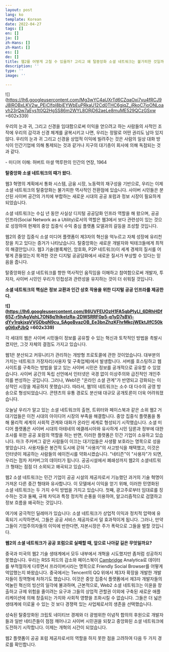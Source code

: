 ```yaml
---
layout: post
lang: ko
template: Korean
date: 2022-04-27
tags: []
en: []
ja: []
zh-Hans: []
zh-Hant: []
es: []
de: []
title: 웹2를 어떻게 고칠 수 있을까? 고리고 왜 탈중앙화 소셜 네트워크는 불가피한 것일까?
description: ''
type: ''
image: ''

---
```

![](https://lh6.googleusercontent.com/Mg3wYC4aUXrTd6CZqaOxi7yu4fRCJ9J8lROBxLKV2w_PEiClfpl8biEYWbEuPRkaU12Cd0THC6giqZ_iRkoC7ioONLoavh23rQw7aEys1t0Q2HgSS86m2WYL8ORjD62aeLe8muME529QCzGSxw =602x339)

우리의 눈과 귀, 그리고 신경을 임대함으로써 이익을 얻으려고 하는 사람들의 사적인 조작에 우리의 감각과 신경 체계를 굴복시키고 나면, 우리는 정말로 어떤 권리도 남아 있지 않다. 우리의 눈과 귀 그리고 신경을 상업적 이익에 빌려주는 것은 사람의 일상 대화 방식이 인간기업에 의해 통제되는 것과 같거나 지구의 대기층이 회사에 의해 독점되는 것 과 같다.

\- 미디어 이해: 허버트 마셜 맥루한의 인간의 연장, 1964

**탈중앙화 소셜 네트워크의 때가 왔다.**

웹3 혁명의 계획에서 통화 시스템, 금융 시장, 노동력의 재구성을 기반으로, 우리는 이제 소셜 네트워크의 탈중앙화는 불가피한 역사적인 전환점에 있습니다. 사이버 시민들은 분산된 사이버 공간의 가치에 부합하는 새로운 시대의 공공 포럼과 정보 시장이 필요하게 되었습니다.

소셜 네트워크는 수십 년 동안 사실상 디지털 공공담화 인프라 역할을 해 왔으며, 공공 인프라(Social Network as a Utility)로서의 역할은 웹3에서 보다 관련성이 있는 것으로 성장하여 현재의 중앙 집중식 수익 중심 플랫폼 모델과의 갈등을 조성할 것입니다.

웹2의 중앙 집중식 소셜 미디어 플랫폼이 제3자의 혁신을 억누르고 자체 성장에 유리천장을 치고 있다는 증거가 나타났습니다. 탈중앙화는 새로운 개발자와 빅테크들에게 최적의 해결안입니다. 웹3 기술(블록체인, 암호화, P2P 네트워크)이 세계 경제의 질서를 어떻게 흔들었는지 목격한 것은 디지털 공공담화에서 새로운 질서가 부상할 수 있다는 믿음을 줍니다.

탈중앙화된 소셜 네트워크를 향한 역사적인 움직임을 이해하고 참여함으로써 개발자, 투자자, 사이버 시민인 우리가 민첩성과 관련성을 유지하는 것이 더 쉬워질 것입니다.

**소셜 네트워크의 핵심은 정보 교환과 인간 상호 작용을 위한 디지털 공공 인프라를 제공한다.**

**![](https://lh6.googleusercontent.com/86UVFEUOzH1FA5qbPIyLl_6DRhHDf65Z-r5hAgVqhL7ON8q1hlkelzRa-2DWSRRF0p5-q1yD7sBVi-dYv1rqkjxpVVGDbqN9cu_SAgoBvazOB_Ee3bnZhzKFhrMkcjWEktJIfC50kg0i6xPJbQ =602x339)**

각 세대의 웹은 사이버 시민들이 정보를 공유할 수 있는 혁신과 토착적인 방법을 촉발시켰지만, 그것 자체의 결점도 가지고 있습니다.

웹1은 분산되고 커뮤니티가 관리하는 개방형 프로토콜에 관한 것이었습니다. 대부분의 가치는 네트워크 가장자리(사용자 및 구축업체)에서 발생합니다. 서버를 호스팅하고 웹 사이트를 구축하는 방법을 알고 있는 사이버 시민은 정보를 공개적으로 공유할 수 있었습니다. 사이버 공간의 독립 선언에서 인터넷은 국경 없이 이상주의와 급진적인 개인주의를 번성하는 곳입니다. 그러나, Web1은 "온라인 소셜 관계"가 반영되고 강화되는 이상적인 시장을 제공하지 못했습니다. 따라서, 웹1의 네트워크는 소수 대 다수의 공영 방송으로 형성되었습니다. 콘텐츠의 유통 경로도 분산돼 대규모 공개토론이 더욱 어려워졌습니다.

오늘날 우리가 알고 있는 소셜 네트워크의 출현, 트위터와 페이스북과 같은 소위 웹2 거대기업들은 이전 시대의 아이디어 시장의 부족을 해결합니다. 중앙 집중식 플랫폼을 통해 물리적 세계의 사회적 관계와 대화가 온라인 세계로 형성되기 시작했습니다. 소셜 미디어 플랫폼은 사이버 시대의 아테네의 에클레시아와 유사하게 시민 담론과 정부에 대한 조사를 위한 공공 포럼의 역할을 하는 반면, 이러한 플랫폼은 민간 기업이 소유하고 있습니다. 마크 주커버그 같은 사람들이 이끄는 대기업들은 사생활 보호라는 명목으로 성을 쌓았습니다. 사용자들은 봉건적 도시에 갇혀 "사용자"의 사고방식을 채택했고, 이것은 인터넷이 제공하는 사람들의 에이전시를 약화시켰습니다. "네티즌"이 "사용자"가 되면, 우리는 점차 저커버그의 데이터가 됩니다. 공공시설에서 폐쇄성까지 웹2의 소셜네트워크 형태는 점점 더 소외되고 왜곡되고 있습니다.

웹2 소셜 네트워크는 민간 기업이 공공 시설의 제공자로서 기능했던 과거의 기술 혁명이 가져온 다른 중간 형태와 유사합니다. 이 모델에서 이익을 얻기 위해, 이러한 민영화된 소셜 네트워크는 두 가지 수익 방법을 가지고 있습니다. 첫째, 광고주로부터 임대료를 징수하는 것과 둘째, 규제 차익과 특정 정치적 순풍을 이용하여, 알고리즘적으로 검열하고 정보 흐름을 왜곡하는 것입니다.

여기에 궁극적인 딜레마가 있습니다: 소셜 네트워크가 상업적 이익과 정치적 압력에 유혹되기 시작하면서, 그들은 공공 서비스 제공자로서 덜 효과적이게 됩니다. 그러나, 만약 그들이 기업주의자들의 이익에 반한다면, 자본시장은 주가 폭락으로 그들을 벌할 것입니다.

**웹2의 소셜 네트워크가 공공 포럼으로 실패할 때, 앞으로 나아갈 길은 무엇일까요?**

중국과 미국의 웹2 기술 생태계에서 모두 내부에서 개혁을 시도했지만 좀처럼 성공하지 못했습니다. 우리는 RSS 피드의 감소와 페이스북이 [Cambridge](https://www.theguardian.com/news/2018/mar/17/cambridge-analytica-facebook-influence-us-election) Analytica로 데이터를 부적절하게 다루면서 프라이버시라는 명목으로 Friendly Social Browser를 어떻게 억압했는지 봐왔습니다. 중국에서는 Tencent의 QQ 위에서 제3자 확장을 개발한 개발자들이 징역형에 처하기도 했습니다. 이것은 중앙 집중식 플랫폼에서 제3자 개발자들의 억눌린 혁신의 빙산의 일각에 불과하며, 근본적으로, Web2 소셜 네트워크는 이윤을 창출하고 규제 위험을 줄이려는 요구과 그들의 상업적 관할권 이외에 구축된 새로운 애플리케이션에 의해 창출되는 가치와 사회적 영향을 조화시킬 수 없습니다. 그들은 더 넓은 생태계에 이로울 수 있는 것 보다 경쟁력 있는 사업체로서의 생존을 선택했습니다.

성숙된 탈중앙화된 크립토 네이티브 경제와 더 광범위한 이념적 합의의 후원으로 개발자들과 일반 네티즌들이 점점 깨어나고 사이버 시민권을 되찾고 중앙화된 소셜 네트워크에 도전하기 시작합니다. 이제는 개혁의 시간이 되었습니다.

웹2 플랫폼이 공공 포럼 제공자로서의 역할을 하지 못한 점을 고려하여 다음 두 가지 경로를 확인합니다.